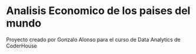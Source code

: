 # Analisis Economico de los paises del mundo
Proyecto creado por Gonzalo Alonso para el curso de Data Analytics de CoderHouse
